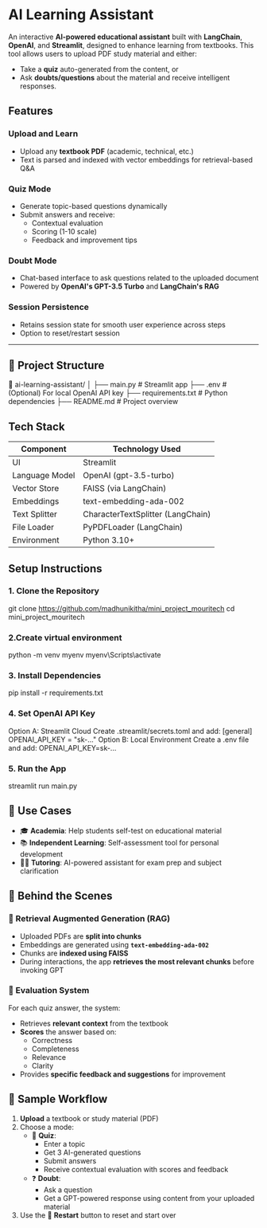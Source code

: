 # AI Learning Assistant

An interactive **AI-powered educational assistant** built with **LangChain**, **OpenAI**, and **Streamlit**, designed to enhance learning from textbooks. This tool allows users to upload PDF study material and either:
- Take a **quiz** auto-generated from the content, or
- Ask **doubts/questions** about the material and receive intelligent responses.
  
## Features

### Upload and Learn
- Upload any **textbook PDF** (academic, technical, etc.)
- Text is parsed and indexed with vector embeddings for retrieval-based Q&A

### Quiz Mode
- Generate topic-based questions dynamically
- Submit answers and receive:
  - Contextual evaluation
  - Scoring (1-10 scale)
  - Feedback and improvement tips

### Doubt Mode
- Chat-based interface to ask questions related to the uploaded document
- Powered by **OpenAI's GPT-3.5 Turbo** and **LangChain's RAG**

### Session Persistence
- Retains session state for smooth user experience across steps
- Option to reset/restart session

---

## 📂 Project Structure

📁 ai-learning-assistant/
│
├── main.py                # Streamlit app
├── .env                  # (Optional) For local OpenAI API key
├── requirements.txt       # Python dependencies
├── README.md              # Project overview


## Tech Stack

| Component       | Technology Used                   |
|----------------|------------------------------------|
| UI              | Streamlit                         |
| Language Model  | OpenAI (gpt-3.5-turbo)             |
| Vector Store    | FAISS (via LangChain)             |
| Embeddings      | text-embedding-ada-002            |
| Text Splitter   | CharacterTextSplitter (LangChain) |
| File Loader     | PyPDFLoader (LangChain)           |
| Environment     | Python 3.10+                      |


##  Setup Instructions
### 1. Clone the Repository
git clone https://github.com/madhunikitha/mini_project_mouritech
cd mini_project_mouritech
### 2.Create virtual environment
python -m venv myenv
myenv\Scripts\activate
### 3. Install Dependencies
  pip install -r requirements.txt
### 4. Set OpenAI API Key
Option A: Streamlit Cloud
  Create .streamlit/secrets.toml and add:
  [general]
  OPENAI_API_KEY = "sk-..."
Option B: Local Environment
  Create a .env file and add:
  OPENAI_API_KEY=sk-...
### 5. Run the App
streamlit run main.py

## 🎯 Use Cases

- 🎓 **Academia**: Help students self-test on educational material
- 📚 **Independent Learning**: Self-assessment tool for personal development
- 🧑‍🏫 **Tutoring**: AI-powered assistant for exam prep and subject clarification

## 🧠 Behind the Scenes

### 🔄 Retrieval Augmented Generation (RAG)

- Uploaded PDFs are **split into chunks**
- Embeddings are generated using **`text-embedding-ada-002`**
- Chunks are **indexed using FAISS**
- During interactions, the app **retrieves the most relevant chunks** before invoking GPT

### 📝 Evaluation System

For each quiz answer, the system:

- Retrieves **relevant context** from the textbook
- **Scores** the answer based on:
  - Correctness
  - Completeness
  - Relevance
  - Clarity
- Provides **specific feedback and suggestions** for improvement


## 📌 Sample Workflow

1. **Upload** a textbook or study material (PDF)
2. Choose a mode:
   - 🧪 **Quiz**:  
     - Enter a topic  
     - Get 3 AI-generated questions  
     - Submit answers  
     - Receive contextual evaluation with scores and feedback
   - ❓ **Doubt**:  
     - Ask a question  
     - Get a GPT-powered response using content from your uploaded material
3. Use the 🔄 **Restart** button to reset and start over
